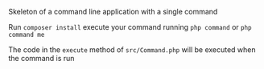 Skeleton of a command line application with a single command

Run `composer install` execute your command running `php command` or `php command me`

The code in the `execute` method of `src/Command.php` will be executed when the command is run
